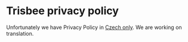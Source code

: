 # Trisbee privacy policy

Unfortunately we have Privacy Policy in [Czech only](../czech/ochrana_soukromi.md).
We are working on translation.